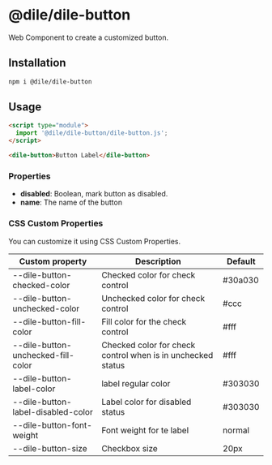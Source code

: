 # @dile/dile-button

Web Component to create a customized button.

## Installation
```bash
npm i @dile/dile-button
```

## Usage
```html
<script type="module">
  import '@dile/dile-button/dile-button.js';
</script>

<dile-button>Button Label</dile-button>
```

### Properties

- **disabled**: Boolean, mark button as disabled.
- **name**: The name of the button

### CSS Custom Properties

You can customize it using CSS Custom Properties.

Custom property | Description | Default
----------------|-------------|---------
--dile-button-checked-color | Checked color for check control | #30a030
--dile-button-unchecked-color | Unchecked color for check control | #ccc
--dile-button-fill-color | Fill color for the check control | #fff
--dile-button-unchecked-fill-color | Checked color for check control when is in unchecked status| #fff
--dile-button-label-color | label regular color | #303030
--dile-button-label-disabled-color | Label color for disabled status | #303030
--dile-button-font-weight | Font weight for te label | normal
--dile-button-size | Checkbox size | 20px
